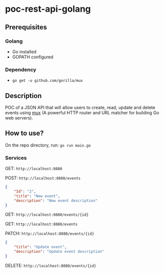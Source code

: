 # poc-rest-api-golang

## Prerequisites

### Golang

- Go installed
- GOPATH configured

### Dependency

- `go get -u github.com/gorilla/mux`

## Description

POC of a JSON API that will allow users to create, read, update and delete events using [mux](https://github.com/gorilla/mux) (A powerful HTTP router and URL matcher for building Go web servers).

## How to use?

On the repo directory, run: `go run main.go`

### Services

GET: `http://localhost:8080`

POST: `http://localhost:8080/events`

```json
{
    "Id": "2",
    "title": "New event",
    "description": "New event description"
}
```

GET: `http://localhost:8080/events/{id}`

GET: `http://localhost:8080/events`

PATCH: `http://localhost:8080/events/{id}`

```json
{
    "title": "Update event",
    "description": "Update event description"
}
```

DELETE: `http://localhost:8080/events/{id}`
